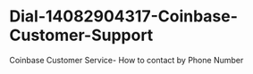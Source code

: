 # Dial-14082904317-Coinbase-Customer-Support
Coinbase Customer Service- How to contact by Phone Number

